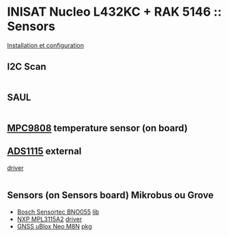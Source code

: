 # INISAT Nucleo L432KC + RAK 5146 :: Sensors

[Installation et configuration](install.md)


## I2C Scan

```bash

```

## SAUL

```bash

```

## [MPC9808](https://www.microchip.com/en-us/product/mcp9808#document-table) temperature sensor (on board)


## [ADS1115](https://www.ti.com/product/ADS1115) external

[driver](https://doc.riot-os.org/group__drivers__ads101x.html)

```bash

```

## Sensors (on Sensors board) Mikrobus ou Grove

* [Bosch Sensortec BNO055](https://www.bosch-sensortec.com/products/smart-sensor-systems/bno055/) [lib](https://search.arduino.cc/search?q=bno055)
* [NXP MPL3115A2](https://www.nxp.com/docs/en/data-sheet/MPL3115A2.pdf) [driver]([https://search.arduino.cc/search?q=MPL3115A2](https://doc.riot-os.org/group__drivers__mpl3115a2.html))
* [GNSS uBlox Neo M8N](https://www.u-blox.com/en/product/neo-m8-series) [pkg](https://doc.riot-os.org/group__pkg__minmea.html)
